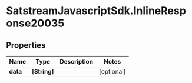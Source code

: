 # SatstreamJavascriptSdk.InlineResponse20035

## Properties
Name | Type | Description | Notes
------------ | ------------- | ------------- | -------------
**data** | **[String]** |  | [optional] 

